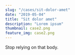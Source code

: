 ```yaml
---
slug: "/cases/sit-dolor-amet"
date: "2019-05-04"
title: "Sit dolor amet"
description: "Lorem ipsum"
thumbnail: case2.png
feature_img: case2.png
---
```

Stop relying on that body.